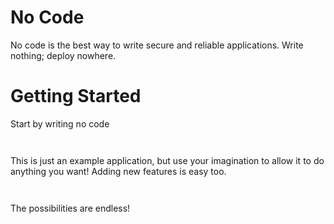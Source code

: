 # No Code

No code is the best way to write secure and reliable applications. Write nothing; deploy nowhere. 

# Getting Started

Start by writing no code 

``` 
   
```

This is just an example application, but use your imagination to allow it to do anything you want! Adding new features is easy too. 

```
   
```

The possibilities are endless!
